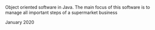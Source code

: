 Object oriented software in Java. The main focus of this software is to manage all important steps of a supermarket business

January 2020
